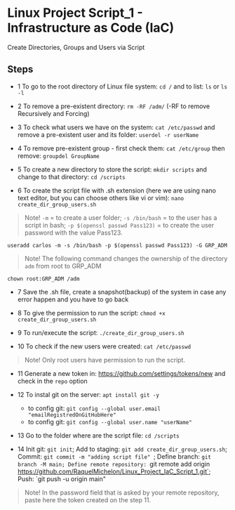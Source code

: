 # Linux Project Script_1 - Infrastructure as Code (IaC)
Create Directories, Groups and Users via Script

## Steps

- 1 To go to the root directory of Linux file system: `cd /` and to list: `ls` or `ls -l` 

- 2 To remove a pre-existent directory: `rm -RF /adm/` (-RF to remove Recursively and Forcing)

- 3 To check what users we have on the system: `cat /etc/passwd` and remove a pre-existent user and its folder: `userdel -r userName`

- 4 To remove pre-existent group - first check them: `cat /etc/group` then remove: `groupdel GroupName`

- 5 To create a new directory to store the script: `mkdir scripts` and change to that directory: `cd /scripts`

- 6 To create the script file with .sh extension (here we are using nano text editor, but you can choose others like vi or vim): `nano create_dir_group_users.sh`

> Note! `-m` = to create a user folder; `-s /bin/bash` = to the user has a script in bash; `-p $(openssl passwd Pass123)` = to create the user password with the value Pass123.

````
useradd carlos -m -s /bin/bash -p $(openssl passwd Pass123) -G GRP_ADM
````

> Note! The following command changes the ownership of the directory `adm` from root to GRP_ADM 

````
chown root:GRP_ADM /adm

````


- 7 Save the .sh file, create a snapshot(backup) of the system in case any error happen and you have to go back

- 8 To give the permission to run the script: `chmod +x create_dir_group_users.sh`

- 9 To run/execute the script: `./create_dir_group_users.sh`

- 10 To check if the new users were created: `cat /etc/passwd`

> Note! Only root users have permission to run the script.

- 11 Generate a new token in: https://github.com/settings/tokens/new and check in the `repo` option

- 12 To instal git on the server: `apt install git -y`

  - to config git: `git config --global user.email "emailRegistredOnGitHubHere" `
  - to config git: `git config --global user.name "userName" `

- 13 Go to the folder where are the script file: `cd /scripts`

- 14 Init git: `git init`; Add to staging: `git add create_dir_group_users.sh`; Commit: `git commit -m "adding script file" `; Define branch: `git branch -M main; Define remote repository: `git remote add origin https://github.com/RaquelMichelon/Linux_Project_IaC_Script_1.git`; Push: `git push -u origin main" 

> Note! In the password field that is asked by your remote repository, paste here the token created on the step 11.

